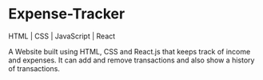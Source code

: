# Expense-Tracker
HTML | CSS | JavaScript | React

A Website built using HTML, CSS and React.js that keeps track of income and expenses. It can add and remove transactions and also show a history of transactions.
